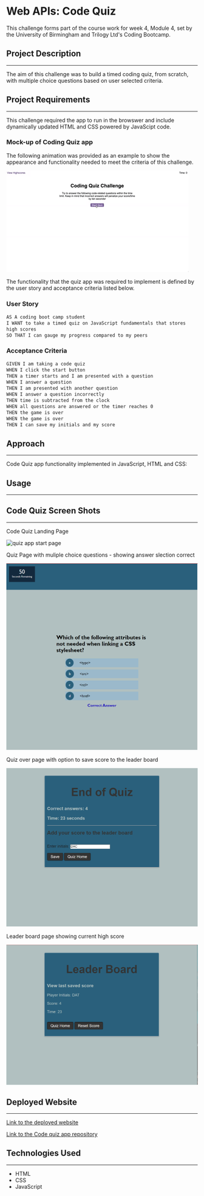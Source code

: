 # Web APIs: Code Quiz

This challenge forms part of the course work for week 4, Module 4, set by the University of Birmingham and Trilogy Ltd's Coding Bootcamp.

## Project Description
---

The aim of this challenge was to build a timed coding quiz, from scratch, with multiple choice questions based on user selected criteria. 

## Project Requirements
---
This challenge required the app to run in the browswer and include dynamically updated HTML and CSS powered by JavaScipt code.

 
###  Mock-up of  Coding Quiz app

The following animation was provided as an example to show the  appearance and functionality needed to meet the criteria of this challenge.

![](assets/images/homework-demo.gif)


The functionality that the quiz app was required to  implement is defined by the user story and acceptance criteria listed below.  



### User Story
```
AS A coding boot camp student
I WANT to take a timed quiz on JavaScript fundamentals that stores high scores
SO THAT I can gauge my progress compared to my peers

```


### Acceptance Criteria
```
GIVEN I am taking a code quiz
WHEN I click the start button
THEN a timer starts and I am presented with a question
WHEN I answer a question
THEN I am presented with another question
WHEN I answer a question incorrectly
THEN time is subtracted from the clock
WHEN all questions are answered or the timer reaches 0
THEN the game is over
WHEN the game is over
THEN I can save my initials and my score

```


## Approach 
---
Code Quiz app  functionality implemented in JavaScript, HTML and CSS:



 
## Usage
---


##  Code Quiz Screen Shots
---

Code Quiz Landing Page

![quiz app start page](assets/images/quiz-landing.PNG)


Quiz Page with muliple choice questions - showing answer slection correct


![question page](assets/images/Question-answer.PNG)

Quiz over page with option to save score to the leader board


![question page](assets/images/quiz-end.PNG)


Leader board page showing current high score

![question page](assets/images/leader-board.PNG)
## Deployed Website
---

<a href="https://beanalini.github.io/showTime/">Link to the deployed website </a>


<a href="https://github.com/Beanalini/showTime"> Link to the Code quiz app repository</a>

## Technologies Used
---
- HTML
- CSS
- JavaScript
